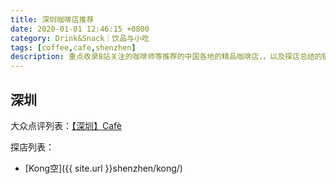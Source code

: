 ```yaml
---
title: 深圳咖啡店推荐
date: 2020-01-01 12:46:15 +0800
category: Drink&Snack｜饮品与小吃
tags: [coffee,cafe,shenzhen]
description: 重点收录B站关注的咖啡师等推荐的中国各地的精品咖啡店，，以及探店总结的链接。
---
```


## 深圳

大众点评列表：[【深圳】Cafè](https://h5.dianping.com/app/usercenter/myfavoritebumdetail.html?albumId=5370516)

探店列表：
* [Kong空]({{ site.url }}shenzhen/kong/)